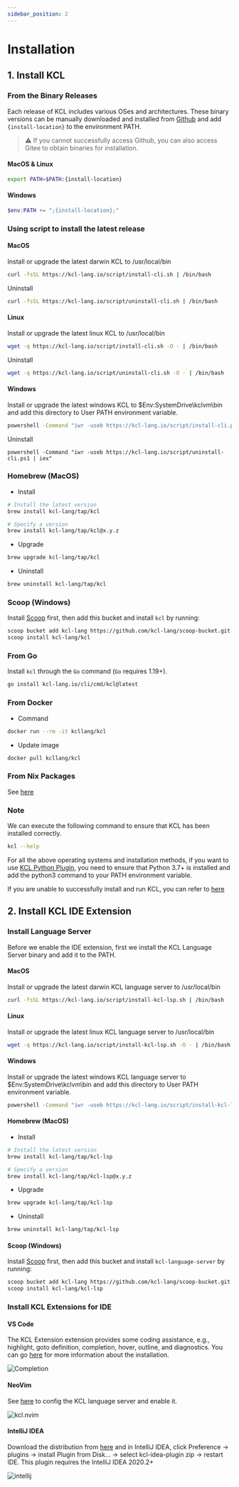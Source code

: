 ```yaml
---
sidebar_position: 2
---
```


# Installation

## 1. Install KCL

### From the Binary Releases

Each release of KCL includes various OSes and architectures. These binary versions can be manually downloaded and installed from [Github](https://github.com/kcl-lang/cli/releases/) and add `{install-location}` to the environment PATH.

> ⚠️ If you cannot successfully access Github, you can also access Gitee to obtain binaries for installation.

#### MacOS & Linux

```bash
export PATH=$PATH:{install-location}
```

#### Windows

```powershell
$env:PATH += ";{install-location};"
```

### Using script to install the latest release

#### MacOS

Install or upgrade the latest darwin KCL to /usr/local/bin

```bash
curl -fsSL https://kcl-lang.io/script/install-cli.sh | /bin/bash
```

Uninstall

```bash
curl -fsSL https://kcl-lang.io/script/uninstall-cli.sh | /bin/bash
```

#### Linux

Install or upgrade the latest linux KCL to /usr/local/bin

```bash
wget -q https://kcl-lang.io/script/install-cli.sh -O - | /bin/bash
```

Uninstall

```bash
wget -q https://kcl-lang.io/script/uninstall-cli.sh -O - | /bin/bash
```

#### Windows

Install or upgrade the latest windows KCL to $Env:SystemDrive\kclvm\bin and add this directory to User PATH environment variable.

```bash
powershell -Command "iwr -useb https://kcl-lang.io/script/install-cli.ps1 | iex"
```

Uninstall

```shell
powershell -Command "iwr -useb https://kcl-lang.io/script/uninstall-cli.ps1 | iex"
```

### Homebrew (MacOS)

- Install

```bash
# Install the latest version
brew install kcl-lang/tap/kcl

# Specify a version
brew install kcl-lang/tap/kcl@x.y.z
```

- Upgrade

```bash
brew upgrade kcl-lang/tap/kcl
```

- Uninstall

```bash
brew uninstall kcl-lang/tap/kcl
```

### Scoop (Windows)

Install [Scoop](https://scoop.sh/) first, then add this bucket and install `kcl` by running:

```bash
scoop bucket add kcl-lang https://github.com/kcl-lang/scoop-bucket.git
scoop install kcl-lang/kcl
```

### From Go

Install `kcl` through the `Go` command (`Go` requires 1.19+).

```bash
go install kcl-lang.io/cli/cmd/kcl@latest
```

### From Docker

- Command

```bash
docker run --rm -it kcllang/kcl
```

- Update image

```bash
docker pull kcllang/kcl
```

### From Nix Packages

See [here](https://search.nixos.org/packages?channel=unstable&show=kcl&from=0&size=50&sort=relevance&type=packages&query=kcl)

### Note

We can execute the following command to ensure that KCL has been installed correctly.

```bash
kcl --help
```

For all the above operating systems and installation methods, if you want to use [KCL Python Plugin](/docs/reference/plugin/overview), you need to ensure that Python 3.7+ is installed and add the python3 command to your PATH environment variable.

If you are unable to successfully install and run KCL, you can refer to [here](/docs/user_docs/support/faq-install)

## 2. Install KCL IDE Extension

### Install Language Server

Before we enable the IDE extension, first we install the KCL Language Server binary and add it to the PATH.

#### MacOS

Install or upgrade the latest darwin KCL language server to /usr/local/bin

```bash
curl -fsSL https://kcl-lang.io/script/install-kcl-lsp.sh | /bin/bash
```

#### Linux

Install or upgrade the latest linux KCL language server to /usr/local/bin

```bash
wget -q https://kcl-lang.io/script/install-kcl-lsp.sh -O - | /bin/bash
```

#### Windows

Install or upgrade the latest windows KCL language server to $Env:SystemDrive\kclvm\bin and add this directory to User PATH environment variable.

```bash
powershell -Command "iwr -useb https://kcl-lang.io/script/install-kcl-lsp.ps1 | iex"
```

#### Homebrew (MacOS)

- Install

```bash
# Install the latest version
brew install kcl-lang/tap/kcl-lsp

# Specify a version
brew install kcl-lang/tap/kcl-lsp@x.y.z
```

- Upgrade

```bash
brew upgrade kcl-lang/tap/kcl-lsp
```

- Uninstall

```bash
brew uninstall kcl-lang/tap/kcl-lsp
```

#### Scoop (Windows)

Install [Scoop](https://scoop.sh/) first, then add this bucket and install `kcl-language-server` by running:

```bash
scoop bucket add kcl-lang https://github.com/kcl-lang/scoop-bucket.git
scoop install kcl-lang/kcl-lsp
```

### Install KCL Extensions for IDE

#### VS Code

The KCL Extension extension provides some coding assistance, e.g., highlight, goto definition, completion, hover, outline, and diagnostics. You can go [here](/docs/tools/Ide/vs-code) for more information about the installation.

![Completion](/img/docs/tools/Ide/vs-code/Completion.gif)

#### NeoVim

See [here](https://github.com/kcl-lang/kcl.nvim) to config the KCL language server and enable it.

![kcl.nvim](/img/docs/tools/Ide/neovim/overview.png)

#### IntelliJ IDEA

Download the distribution from [here](https://github.com/kcl-lang/intellij-kcl/releases) and in IntelliJ IDEA, click Preference -> plugins -> install Plugin from Disk... -> select kcl-idea-plugin zip -> restart IDE. This plugin requires the IntelliJ IDEA 2020.2+

![intellij](/img/docs/tools/Ide/intellij/overview.png)
